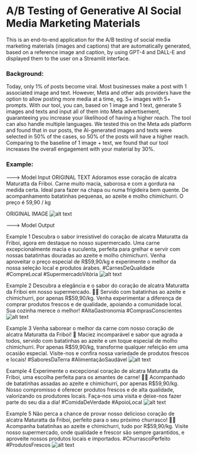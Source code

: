 # A/B Testing of Generative AI Social Media Marketing Materials

This is an end-to-end application for the A/B testing of social media marketing materials (images and captions) that are automatically generated, based on a reference image and caption, by using GPT-4 and DALL-E and displayed them to the user on a Streamlit interface.

### Background:
Today, only 1% of posts become viral. Most businesses make a post with 1 associated image and text.
However, Meta and other ads providers have the option to allow posting more media at a time, eg. 5+ images with 5+ prompts. With our tool, you can, based on 1 image and 1 text, generate 5 images and texts and input all of them into Meta advertisement, guaranteeing you increase your likelihood of having a higher reach. The tool can also handle multiple languages.
We tested this on the Meta ads platform and found that in our posts, the AI-generated images and texts were selected in 50% of the cases, so 50% of the posts will have a higher reach. Comparing to the baseline of 1 image + text, we found that our tool increases the overall engagement with your material by 30%.

### Example:

---> Model Input
ORIGINAL TEXT
Adoramos esse coração de alcatra Maturatta da Friboi.
Carne muito macia, saborosa e com a gordura na medida certa.
Ideal para fazer na chapa ou numa frigideira bem quente.
De acompanhamento batatinhas pequenas, ao azeite e molho chimichurri.
O preço é 59,90 / kg

ORIGINAL IMAGE
![alt text](https://drive.google.com/file/d/19FqpGH9Pj61UW2_Yju5QwmomKBfhunW7/view?usp=sharing)

---> Model Output

Example 1
Descubra o sabor irresistível do coração de alcatra Maturatta da Friboi, agora em destaque no nosso supermercado. Uma carne excepcionalmente macia e suculenta, perfeita para grelhar e servir com nossas batatinhas douradas ao azeite e molho chimichurri. Venha aproveitar o preço especial de R$59,90/kg e experimente o melhor da nossa seleção local e produtos árabes. #CarnesDeQualidade #CompreLocal #SupermercadoVitória
![alt text](https://drive.google.com/file/d/1HIJViV4wLzzgvJAqc5aqDzeYTZxTbFgc/view?usp=sharing)

Example 2
Descubra a elegância e o sabor do coração de alcatra Maturatta da Friboi em nosso supermercado. 🌹🥩 Servido com batatinhas ao azeite e chimichurri, por apenas R$59,90/kg. Venha experimentar a diferença de comprar produtos frescos e de qualidade, apoiando a comunidade local. Sua cozinha merece o melhor! #AltaGastronomia #ComprasConscientes
![alt text](https://drive.google.com/file/d/1sLt8SB5vWraOm1l9Ia0ZJMDyv1rhVYZT/view?usp=sharing)

Example 3
Venha saborear o melhor da carne com nosso coração de alcatra Maturatta da Friboi! 🌟 Maciez incomparável e sabor que agrada a todos, servido com batatinhas ao azeite e um toque especial de molho chimichurri. Por apenas R$59,90/kg, transforme qualquer refeição em uma ocasião especial. Visite-nos e confira nossa variedade de produtos frescos e locais! #SaboresDaTerra #AlimentaçãoSaudável
![alt text](https://drive.google.com/file/d/15hVcs3WdrK_IgzIK2EwfeeD7QK3u6hev/view?usp=sharing)

Example 4
Experimente o excepcional coração de alcatra Maturatta da Friboi, uma escolha perfeita para os amantes de carne! 🍖💖 Acompanhado de batatinhas assadas ao azeite e chimichurri, por apenas R$59,90/kg. Nosso compromisso é oferecer produtos frescos e de alta qualidade, valorizando os produtores locais. Faça-nos uma visita e deixe-nos fazer parte do seu dia a dia! #ComidaDeVerdade #ApoioLocal
![alt text](https://drive.google.com/file/d/1ezzLHN2z640DTY0i2r9T67q80Q0arN3p/view?usp=sharing)

Example 5
Não perca a chance de provar nosso delicioso coração de alcatra Maturatta da Friboi, perfeito para o seu próximo churrasco! 🍴🔥 Acompanha batatinhas ao azeite e chimichurri, tudo por R$59,90/kg. Visite nosso supermercado, onde qualidade e frescor são sempre garantidos, e aproveite nossos produtos locais e importados. #ChurrascoPerfeito #ProdutosFrescos
![alt text](https://drive.google.com/file/d/1_wmBz6qnrDn-tLQGo81ZWF0xSYpi-Mdq/view?usp=sharing)
